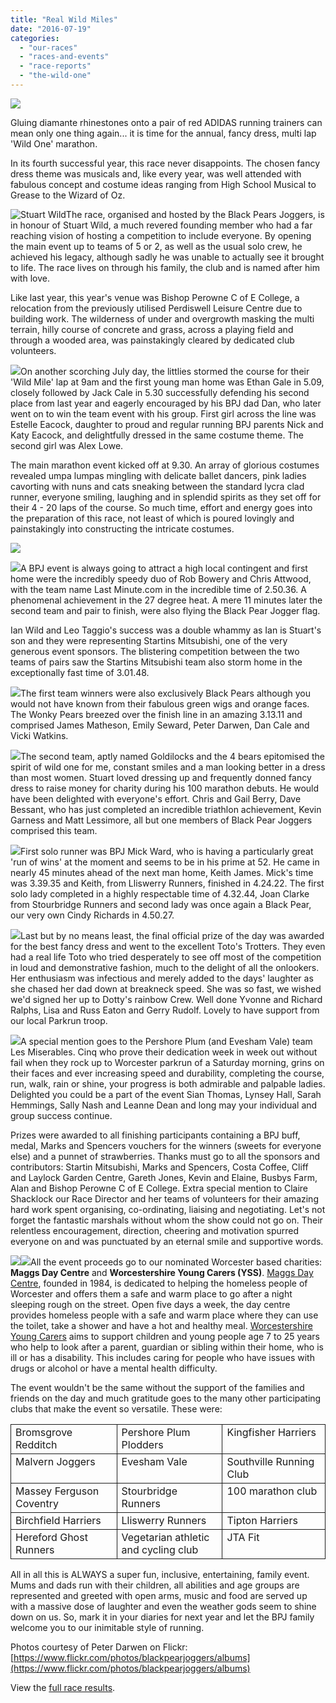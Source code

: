 ```yaml
---
title: "Real Wild Miles"
date: "2016-07-19"
categories: 
  - "our-races"
  - "races-and-events"
  - "race-reports"
  - "the-wild-one"
---
```


![](https://bpj.org.uk/wp-content/uploads/2016/07/071916_2059_RealWildMil1.jpg)

Gluing diamante rhinestones onto a pair of red ADIDAS running trainers can mean only one thing again... it is time for the annual, fancy dress, multi lap 'Wild One' marathon.

In its fourth successful year, this race never disappoints. The chosen fancy dress theme was musicals and, like every year, was well attended with fabulous concept and costume ideas ranging from High School Musical to Grease to the Wizard of Oz.

![Stuart Wild](https://bpj.org.uk/wp-content/uploads/2016/07/071916_2059_RealWildMil2.jpg)The race, organised and hosted by the Black Pears Joggers, is in honour of Stuart Wild, a much revered founding member who had a far reaching vision of hosting a competition to include everyone. By opening the main event up to teams of 5 or 2, as well as the usual solo crew, he achieved his legacy, although sadly he was unable to actually see it brought to life. The race lives on through his family, the club and is named after him with love.

Like last year, this year's venue was Bishop Perowne C of E College, a relocation from the previously utilised Perdiswell Leisure Centre due to building work. The wilderness of under and overgrowth masking the multi terrain, hilly course of concrete and grass, across a playing field and through a wooded area, was painstakingly cleared by dedicated club volunteers.

![](https://bpj.org.uk/wp-content/uploads/2016/07/071916_2059_RealWildMil3.jpg)On another scorching July day, the littlies stormed the course for their 'Wild Mile' lap at 9am and the first young man home was Ethan Gale in 5.09, closely followed by Jack Cale in 5.30 successfully defending his second place from last year and eagerly encouraged by his BPJ dad Dan, who later went on to win the team event with his group. First girl across the line was Estelle Eacock, daughter to proud and regular running BPJ parents Nick and Katy Eacock, and delightfully dressed in the same costume theme. The second girl was Alex Lowe.

The main marathon event kicked off at 9.30. An array of glorious costumes revealed umpa lumpas mingling with delicate ballet dancers, pink ladies cavorting with nuns and cats sneaking between the standard lycra clad runner, everyone smiling, laughing and in splendid spirits as they set off for their 4 - 20 laps of the course. So much time, effort and energy goes into the preparation of this race, not least of which is poured lovingly and painstakingly into constructing the intricate costumes.

![](https://bpj.org.uk/wp-content/uploads/2016/07/071916_2059_RealWildMil4.jpg)

![](https://bpj.org.uk/wp-content/uploads/2016/07/071916_2059_RealWildMil5.jpg)A BPJ event is always going to attract a high local contingent and first home were the incredibly speedy duo of Rob Bowery and Chris Attwood, with the team name Last Minute.com in the incredible time of 2.50.36. A phenomenal achievement in the 27 degree heat. A mere 11 minutes later the second team and pair to finish, were also flying the Black Pear Jogger flag.

Ian Wild and Leo Taggio's success was a double whammy as Ian is Stuart's son and they were representing Startins Mitsubishi, one of the very generous event sponsors. The blistering competition between the two teams of pairs saw the Startins Mitsubishi team also storm home in the exceptionally fast time of 3.01.48.

![](https://bpj.org.uk/wp-content/uploads/2016/07/071916_2059_RealWildMil8.jpg)The first team winners were also exclusively Black Pears although you would not have known from their fabulous green wigs and orange faces. The Wonky Pears breezed over the finish line in an amazing 3.13.11 and comprised James Matheson, Emily Seward, Peter Darwen, Dan Cale and Vicki Watkins.

![](https://bpj.org.uk/wp-content/uploads/2016/07/071916_2059_RealWildMil7.jpg)The second team, aptly named Goldilocks and the 4 bears epitomised the spirit of wild one for me, constant smiles and a man looking better in a dress than most women. Stuart loved dressing up and frequently donned fancy dress to raise money for charity during his 100 marathon debuts. He would have been delighted with everyone's effort. Chris and Gail Berry, Dave Bessant, who has just completed an incredible triathlon achievement, Kevin Garness and Matt Lessimore, all but one members of Black Pear Joggers comprised this team.

![](https://bpj.org.uk/wp-content/uploads/2016/07/071916_2059_RealWildMil6.jpg)First solo runner was BPJ Mick Ward, who is having a particularly great 'run of wins' at the moment and seems to be in his prime at 52. He came in nearly 45 minutes ahead of the next man home, Keith James. Mick's time was 3.39.35 and Keith, from Lliswerry Runners, finished in 4.24.22. The first solo lady completed in a highly respectable time of 4.32.44, Joan Clarke from Stourbridge Runners and second lady was once again a Black Pear, our very own Cindy Richards in 4.50.27.

![](https://bpj.org.uk/wp-content/uploads/2016/07/071916_2059_RealWildMil9.jpg)Last but by no means least, the final official prize of the day was awarded for the best fancy dress and went to the excellent Toto's Trotters. They even had a real life Toto who tried desperately to see off most of the competition in loud and demonstrative fashion, much to the delight of all the onlookers. Her enthusiasm was infectious and merely added to the days' laughter as she chased her dad down at breakneck speed. She was so fast, we wished we'd signed her up to Dotty's rainbow Crew. Well done Yvonne and Richard Ralphs, Lisa and Russ Eaton and Gerry Rudolf. Lovely to have support from our local Parkrun troop.

![](https://bpj.org.uk/wp-content/uploads/2016/07/071916_2059_RealWildMil10.jpg)A special mention goes to the Pershore Plum (and Evesham Vale) team Les Miserables. Cinq who prove their dedication week in week out without fail when they rock up to Worcester parkrun of a Saturday morning, grins on their faces and ever increasing speed and durability, completing the course, run, walk, rain or shine, your progress is both admirable and palpable ladies. Delighted you could be a part of the event Sian Thomas, Lynsey Hall, Sarah Hemmings, Sally Nash and Leanne Dean and long may your individual and group success continue.

Prizes were awarded to all finishing participants containing a BPJ buff, medal, Marks and Spencers vouchers for the winners (sweets for everyone else) and a punnet of strawberries. Thanks must go to all the sponsors and contributors: Startin Mitsubishi, Marks and Spencers, Costa Coffee, Cliff and Laylock Garden Centre, Gareth Jones, Kevin and Elaine, Busbys Farm, Alan and Bishop Perowne C of E College. Extra special mention to Claire Shacklock our Race Director and her teams of volunteers for their amazing hard work spent organising, co-ordinating, liaising and negotiating. Let's not forget the fantastic marshals without whom the show could not go on. Their relentless encouragement, direction, cheering and motivation spurred everyone on and was punctuated by an eternal smile and supportive words.

![](https://bpj.org.uk/wp-content/uploads/2016/07/071916_2059_RealWildMil11.jpg)![](https://bpj.org.uk/wp-content/uploads/2016/07/071916_2059_RealWildMil12.png)All the event proceeds go to our nominated Worcester based charities: **Maggs Day Centre** and **Worcestershire Young Carers (YSS)**. [Maggs Day Centre](http://www.maggsdaycentre.co.uk/), founded in 1984, is dedicated to helping the homeless people of Worcester and offers them a safe and warm place to go after a night sleeping rough on the street. Open five days a week, the day centre provides homeless people with a safe and warm place where they can use the toilet, take a shower and have a hot and healthy meal. [Worcestershire Young Carers](http://yss.org.uk/young-carers/) aims to support children and young people age 7 to 25 years who help to look after a parent, guardian or sibling within their home, who is ill or has a disability. This includes caring for people who have issues with drugs or alcohol or have a mental health difficulty.

The event wouldn't be the same without the support of the families and friends on the day and much gratitude goes to the many other participating clubs that make the event so versatile. These were:

<table class="u-btm-l u-full-width" style="border-collapse: collapse;" border="0"><colgroup><col style="width: 205px;"> <col style="width: 205px;"> <col style="width: 205px;"></colgroup><tbody valign="top"><tr><td style="padding-left: 7px; padding-right: 7px; border: solid 0.5pt;">Bromsgrove Redditch</td><td style="padding-left: 7px; padding-right: 7px; border-top: solid 0.5pt; border-left: none; border-bottom: solid 0.5pt; border-right: solid 0.5pt;">Pershore Plum Plodders</td><td style="padding-left: 7px; padding-right: 7px; border-top: solid 0.5pt; border-left: none; border-bottom: solid 0.5pt; border-right: solid 0.5pt;">Kingfisher Harriers</td></tr><tr><td style="padding-left: 7px; padding-right: 7px; border-top: none; border-left: solid 0.5pt; border-bottom: solid 0.5pt; border-right: solid 0.5pt;">Malvern Joggers</td><td style="padding-left: 7px; padding-right: 7px; border-top: none; border-left: none; border-bottom: solid 0.5pt; border-right: solid 0.5pt;">Evesham Vale</td><td style="padding-left: 7px; padding-right: 7px; border-top: none; border-left: none; border-bottom: solid 0.5pt; border-right: solid 0.5pt;">Southville Running Club</td></tr><tr><td style="padding-left: 7px; padding-right: 7px; border-top: none; border-left: solid 0.5pt; border-bottom: solid 0.5pt; border-right: solid 0.5pt;">Massey Ferguson Coventry</td><td style="padding-left: 7px; padding-right: 7px; border-top: none; border-left: none; border-bottom: solid 0.5pt; border-right: solid 0.5pt;">Stourbridge Runners</td><td style="padding-left: 7px; padding-right: 7px; border-top: none; border-left: none; border-bottom: solid 0.5pt; border-right: solid 0.5pt;">100 marathon club</td></tr><tr><td style="padding-left: 7px; padding-right: 7px; border-top: none; border-left: solid 0.5pt; border-bottom: solid 0.5pt; border-right: solid 0.5pt;">Birchfield Harriers</td><td style="padding-left: 7px; padding-right: 7px; border-top: none; border-left: none; border-bottom: solid 0.5pt; border-right: solid 0.5pt;">Lliswerry Runners</td><td style="padding-left: 7px; padding-right: 7px; border-top: none; border-left: none; border-bottom: solid 0.5pt; border-right: solid 0.5pt;">Tipton Harriers</td></tr><tr style="height: 38px;"><td style="padding-left: 7px; padding-right: 7px; border-top: none; border-left: solid 0.5pt; border-bottom: solid 0.5pt; border-right: solid 0.5pt;">Hereford Ghost Runners</td><td style="padding-left: 7px; padding-right: 7px; border-top: none; border-left: none; border-bottom: solid 0.5pt; border-right: solid 0.5pt;">Vegetarian athletic and cycling club</td><td style="padding-left: 7px; padding-right: 7px; border-top: none; border-left: none; border-bottom: solid 0.5pt; border-right: solid 0.5pt;">JTA Fit</td></tr></tbody></table>

All in all this is ALWAYS a super fun, inclusive, entertaining, family event. Mums and dads run with their children, all abilities and age groups are represented and greeted with open arms, music and food are served up with a massive dose of laughter and even the weather gods seem to shine down on us. So, mark it in your diaries for next year and let the BPJ family welcome you to our inimitable style of running.

Photos courtesy of Peter Darwen on Flickr: [https://www.flickr.com/photos/blackpearjoggers/albums](https://www.flickr.com/photos/blackpearjoggers/albums)

View the [full race results](https://bpj.org.uk/our-races/wild-race/#results).
